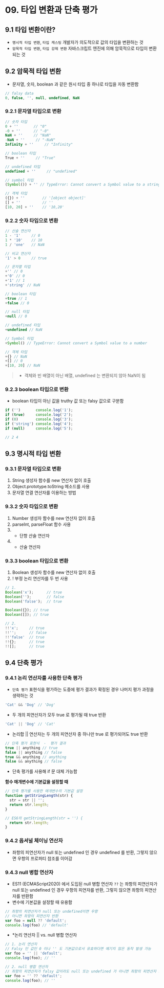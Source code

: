 # 09. 타입 변환과 단축 평가

## 9.1 타입 변환이란?

- `명시적 타입 변환`, `타입 캐스팅` 개발자가 의도적으로 값의 타입을 변환하는 것
- `암묵적 타입 변환`, `타입 강제 변환` 자바스크립트 엔진에 의해 암묵적으로 타입이 변환되는 것

## 9.2 암묵적 타입 변환

- 문자열, 숫자, boolean 과 같은 원시 타입 중 하나로 타입을 자동 변환함
```javascript
// falsy data
0, false, '', null, undefined, NaN
```

### 9.2.1 문자열 타입으로 변환
```javascript
// 숫자 타입
0 + ''       // "0"
-0 + ''      // "-0"
NaN + ''     // "NaN"
-NaN + ''     // "-NaN"
Infinity + ''     // "Infinity"

// boolean 타입
True + ''     // "True"

// undefined 타입
undefined + ''     // "undefined"

// symbol 타입
(Symbol()) + '' // TypeError: Cannot convert a Symbol value to a string

// 객체 타입
({}) + ''        // '[object object]'
[] + ''          // ''
[10, 20] + ''    // '10,20'
```

### 9.2.2 숫자 타입으로 변환
```javascript
// 산술 연산자
1 - '1'     // 0
1 * '10'    // 10
1 / 'one'   // NaN

// 비교 연산자
'1' > 0     // true
```
```javascript
// 문자열 타입
+'' // 0
+'0' // 0
+'1' // 1
+'string' // NaN

// boolean 타입
+true // 1
+false // 0

// null 타입
+null // 0

// undefined 타입
+undefined // NaN

// Symbol 타입
+Symbol() // TypeError: Cannot convert a Symbol value to a number

// 객체 타입
+{} // NaN
+[] // 0
+[10, 20] // NaN
```
> * 객체와 빈 배열이 아닌 배열, undefined 는 변환되지 않아 NaN이 됨

### 9.2.3 boolean 타입으로 변환
- boolean 타입이 아닌 값을 truthy 값 또는 falsy 값으로 구분함
```javascript
if ('')       console.log('1');
if (true)     console.log('2');
if (0)        console.log('3');
if ('string') console.log('4');
if (null)     console.log('5');

// 2 4
```

## 9.3 명시적 타입 변환

### 9.3.1 문자열 타입으로 변환
1. String 생성자 함수를 new 연산자 없이 호출
2. Object.prototype.toString 메소드를 사용
3. 문자열 연결 연산자를 이용하는 방법

### 9.3.2 숫자 타입으로 변환
1. Number 생성자 함수를 new 연산자 없이 호출
2. parseInt, parseFloat 함수 사용
3. + 단항 산술 연산자
4. * 산술 연산자

### 9.3.3 boolean 타입으로 변환
1. Boolean 생성자 함수를 new 연산자 없이 호출
2. ! 부정 논리 연산자를 두 번 사용
```javascript
// 1.
Boolean('x');      // true
Boolean('');       // false
Boolean('false');  // true

Boolean({}); // true
Boolean([]); // true

// 2.
!!'x';     // true
!!'';      // false
!!'false'  // true
!!{};      // true
!![];      // true
```

## 9.4 단축 평가

### 9.4.1 논리 연산자를 사용한 단축 평가
- `단축 평가` 표현식을 평가하는 도중에 평가 결과가 확정된 경우 나머지 평가 과정을 생략하는 것
```javascript
'Cat' && 'Dog' // 'Dog'
```
- 두 개의 피연산자가 모두 true 로 평가될 때 true 반환
```javascript
'Cat' || 'Dog' // 'Cat'
```
- 논리합 || 연산자는 두 개의 피연산자 중 하나만 true 로 평가되어도 true 반환
```javascript
// 단축 평가 표현식  -  평가 결과
true || anything // true
false || anything // false
true && anything // anything
false && anything // false
```
- 단축 평가를 사용해 if 문 대체 가능함

**함수 매개변수에 기본값을 설정할 때**
```javascript
// 단축 평가를 사용한 매개변수의 기본값 설정
function getStringLength(str) {
  str = str || '';
  return str.length;
}

// ES6의 getStringLength(str = '') {
  return str.length;
}
```

### 9.4.2 옵셔널 체이닝 연산자
- 좌항의 피연산자가 null 또는 undefined 인 경우 undefined 를 반환, 그렇지 않으면 우항의 프로퍼티 참조를 이어감

### 9.4.3 null 병합 연산자
- ES11 (ECMAScript2020) 에서 도입된 null 병합 연산자 `??` 는 좌항의 피연산자가 null 또는 undefined 인 경우 우항의 피연자를 반환, 그렇지 않으면 좌항의 피연산자를 반환함
- 변수에 기본값을 설정할 때 유용함
```javascript
// 좌항의 피연산자가 null 또는 undefined이면 우항
// 아니면 좌항의 피연산자 반환
var foo = null ?? 'default';
console.log(foo) // 'default'
```
- *논리 연산자 || vs. null 병합 연산자
```javascript
// 1. 논리 연산자
// Falsy 인 값인 0 이나 '' 도 기본값으로서 유효하다면 예기치 않은 동작 발생 가능
var foo = '' || 'default';
console.log(foo); // ''

// 2. null 병합 연산자
// 좌항의 피연산자가 falsy 값이라도 null 또는 undefined 가 아니면 좌항의 피연산자 그대로 반환
var foo = '' ?? 'default';
console.log(foo); // ''
```








